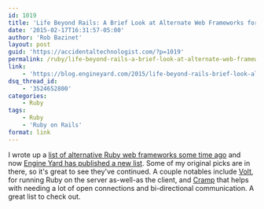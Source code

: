 ```yaml
---
id: 1019
title: 'Life Beyond Rails: A Brief Look at Alternate Web Frameworks for Ruby'
date: '2015-02-17T16:31:57-05:00'
author: 'Rob Bazinet'
layout: post
guid: 'https://accidentaltechnologist.com/?p=1019'
permalink: /ruby/life-beyond-rails-a-brief-look-at-alternate-web-frameworks-for-ruby/
link:
    - 'https://blog.engineyard.com/2015/life-beyond-rails-brief-look-alternate-web-frameworks-ruby'
dsq_thread_id:
    - '3524652800'
categories:
    - Ruby
tags:
    - Ruby
    - 'Ruby on Rails'
format: link
---
```


I wrote up a [list of alternative Ruby web frameworks some time ago](https://accidentaltechnologist.com/ruby/10-alternative-ruby-web-frameworks/) and now [Engine Yard has published a new list](https://blog.engineyard.com/2015/life-beyond-rails-brief-look-alternate-web-frameworks-ruby). Some of my original picks are in there, so it's great to see they've continued. A couple notables include [Volt](https://voltframework.com/), for running Ruby on the server as-well-as the client, and [Cramp](https://cramp.in/) that helps with needing a lot of open connections and bi-directional communication. A great list to check out.